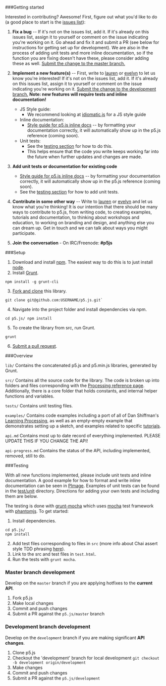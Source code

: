 ###Getting started

Interested in contributing? Awesome! First, figure out what you'd like to do (a good place to start is the [issues list](https://github.com/lmccart/p5.js/issues)):

1. **Fix a bug** -- If it's not on the issues list, add it. If it's already on this issues list, assign it to yourself or comment on the issue indicating you're working on it. Go ahead and fix it and submit a PR (see below for instructions for getting set up for development). We are also in the process of adding unit tests and more inline documentation, so if the function you are fixing doesn't have these, please consider adding these as well. [Submit the change to the master branch.](https://github.com/lmccart/p5.js/wiki/Development#master-branch-development)

2. **Implement a new feature(s)** -- First, write to [lauren](mailto:laurmccarthy@gmail.com) or [evelyn](mailto:evhan55@gmail.com) to let us know you're interested! If it's not on the issues list, add it. If it's already on this issues list, assign it to yourself or comment on the issue indicating you're working on it. [Submit the change to the development branch.](https://github.com/lmccart/p5.js/wiki/Development#development-branch-development) __Note: new features will require tests and inline documentation!__
    - JS Style guide:
        - We recommend looking at [idiomatic.js](https://github.com/rwaldron/idiomatic.js/) for a JS style guide
    - Inline documentation:
        - [Style guide for p5.js inline docs](https://github.com/lmccart/p5.js/wiki/Inline-documentation) -- by formatting your documentation correctly, it will automatically show up in the p5.js reference (coming soon).
    - Unit tests:
        - See the [testing section](https://github.com/lmccart/p5.js/wiki/Development#wiki-testing) for how to do this.
        - This helps ensure that the code you write keeps working far into the future when further updates and changes are made.
3. **Add unit tests or documentation for existing code**
    - [Style guide for p5.js inline docs](https://github.com/lmccart/p5.js/wiki/Inline-documentation) -- by formatting your documentation correctly, it will automatically show up in the p5.js reference (coming soon).
    - See the [testing section](https://github.com/lmccart/p5.js/wiki/Development#wiki-testing) for how to add unit tests.
4. **Contribute in some other way** -- Write to [lauren](mailto:laurmccarthy@gmail.com) or [evelyn](mailto:evhan55@gmail.com) and let us know what you're thinking! It is our intention that there should be many ways to contribute to p5.js, from writing code, to creating examples, tutorials and documentation, to thinking about workshops and education, to working on branding and design, and anything else you can dream up. Get in touch and we can talk about ways you might participate.

5. **Join the conversation** - On IRC/Freenode: **#p5js**

###Setup

1. Download and install [npm](https://npmjs.org/). The easiest way to do this is to just install [node](http://nodejs.org/).
2. Install [Grunt](http://gruntjs.com/getting-started). 
```
npm install -g grunt-cli
```
3. [Fork and clone](https://help.github.com/articles/fork-a-repo) this library. 
```
git clone git@github.com:USERNAME/p5.js.git`
```
4. Navigate into the project folder and install dependencies via npm.
```
cd p5.js/ npm install
```
5. To create the library from src, run Grunt. 
```
grunt
```
6. [Submit a pull request](https://help.github.com/articles/creating-a-pull-request).

###Overview

`lib/` Contains the concatenated p5.js and p5.min.js libraries, generated by Grunt.

`src/` Contains all the source code for the library. The code is broken up into folders and files corresponding with the [Processing reference page](http://processing.org/reference/). Additionally, there is a core folder that holds constants, and internal helper functions and variables.

`tests/` Contains unit testing files.

`examples/` Contains code examples including a port of all of Dan Shiffman's [Learning Processing](learningprocessing.com), as well as an empty-empty example that demonstrates setting up a sketch, and examples related to specific [tutorials](https://github.com/lmccart/p5.js/wiki/Tutorials).

`api.md` Contains most up to date record of everything implemented. PLEASE UPDATE THIS IF YOU CHANGE THE API!

`api-progress.md` Contains the status of the API, including implemented, removed, still to do.

###Testing

With all new functions implemented, please include unit tests and inline documentation. A good example for how to format and write inline documentation can be seen in [PImage](https://github.com/lmccart/p5.js/blob/master/src/image/image.js). Examples of unit tests can be found in the [test/unit](https://github.com/lmccart/p5.js/tree/master/test/unit) directory. Directions for adding your own tests and including them are below.

The testing is done with [grunt-mocha](https://github.com/kmiyashiro/grunt-mocha) which uses [mocha](http://visionmedia.github.io/mocha/) test framework with [phantomjs](http://phantomjs.org/download.html). 
To get started:

1. Install dependencies.
```
cd p5.js/
npm install
```

2. Add test files corresponding to files in `src` (more info about Chai assert style TDD phrasing [here](http://chaijs.com/api/assert/)). 
3. Link to the src and test files in `test.html`. 
4. Run the tests with `grunt mocha`.

### Master branch development

Develop on the `master` branch if you are applying hotfixes to the **current API**.

1. Fork p5.js
2. Make local changes
3. Commit and push changes
4. Submit a PR against the `p5.js/master` branch

### Development branch development

Develop on the `development` branch if you are making significant **API changes**.

1. Clone p5.js
2. Checkout the 'development' branch for local development
   `git checkout -b development origin/development`
3. Make changes
3. Commit and push changes
4. Submit a PR against the `p5.js/development`